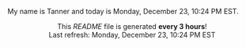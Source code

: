 My name is Tanner and today is Monday, December 23, 10:24 PM EST.

<p align="center">This <i>README</i> file is generated <b>every 3 hours</b>!</br>Last refresh: Monday, December 23, 10:24 PM EST<br /></p>
